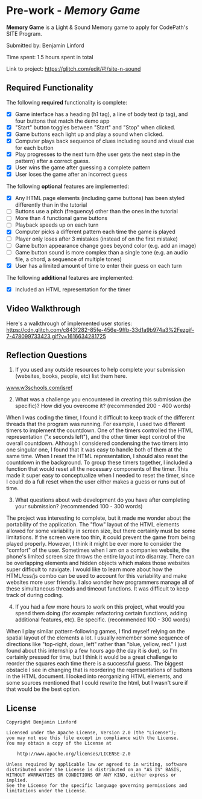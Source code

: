 # Pre-work - *Memory Game*

**Memory Game** is a Light & Sound Memory game to apply for CodePath's SITE Program. 

Submitted by: Benjamin Linford

Time spent: 1.5 hours spent in total

Link to project: https://glitch.com/edit/#!/site-n-sound

## Required Functionality

The following **required** functionality is complete:

* [x] Game interface has a heading (h1 tag), a line of body text (p tag), and four buttons that match the demo app
* [x] "Start" button toggles between "Start" and "Stop" when clicked. 
* [x] Game buttons each light up and play a sound when clicked. 
* [x] Computer plays back sequence of clues including sound and visual cue for each button
* [x] Play progresses to the next turn (the user gets the next step in the pattern) after a correct guess. 
* [x] User wins the game after guessing a complete pattern
* [x] User loses the game after an incorrect guess

The following **optional** features are implemented:

* [x] Any HTML page elements (including game buttons) has been styled differently than in the tutorial
* [ ] Buttons use a pitch (frequency) other than the ones in the tutorial
* [ ] More than 4 functional game buttons
* [ ] Playback speeds up on each turn
* [x] Computer picks a different pattern each time the game is played
* [ ] Player only loses after 3 mistakes (instead of on the first mistake)
* [ ] Game button appearance change goes beyond color (e.g. add an image)
* [ ] Game button sound is more complex than a single tone (e.g. an audio file, a chord, a sequence of multiple tones)
* [x] User has a limited amount of time to enter their guess on each turn

The following **additional** features are implemented:

- [x] Included an HTML representation for the timer

## Video Walkthrough

Here's a walkthrough of implemented user stories:
https://cdn.glitch.com/c843f282-85fe-456e-9ffb-33d1a9b974a3%2Fezgif-7-478099733423.gif?v=1616634281725

## Reflection Questions
1. If you used any outside resources to help complete your submission (websites, books, people, etc) list them here. 

www.w3schools.com/jsref

2. What was a challenge you encountered in creating this submission (be specific)? How did you overcome it? (recommended 200 - 400 words) 

When I was coding the timer, I found it difficult to keep track of the different threads that the program was running. For example, I used two different timers to implement the countdown. One of the timers controlled the HTML representation ("x seconds left"), and the other timer kept control of the overall countdown. Although I considered condensing the two timers into one singular one, I found that it was easy to handle both of them at the same time. When I reset the HTML representation, I should also reset the countdown in the background. To group these timers together, I included a function that would reset all the necessary components of the timer. This made it super easy to conceptualize when I needed to reset the timer, since I could do a full reset when the user either makes a guess or runs out of time.

3. What questions about web development do you have after completing your submission? (recommended 100 - 300 words) 

The project was interesting to complete, but it made me wonder about the portability of the application. The "flow" layout of the HTML elements allowed for some variability in screen size, but there certainly must be some limitations. If the screen were too thin, it could prevent the game from being played properly. However, I think it might be ever more to consider the "comfort" of the user. Sometimes when I am on a companies website, the phone's limited screen size throws the entire layout into disarray. There can be overlapping elements and hidden objects which makes those websites super difficult to navigate. I would like to learn more about how the HTML/css/js combo can be used to account for this variability and make websites more user friendly. I also wonder how programmers manage all of these simultaneous threads and timeout functions. It was difficult to keep track of during coding.

4. If you had a few more hours to work on this project, what would you spend them doing (for example: refactoring certain functions, adding additional features, etc). Be specific. (recommended 100 - 300 words) 

When I play similar pattern-following games, I find myself relying on the spatial layout of the elements a lot. I usually remember some sequence of directions like "top-right, down, left" rather than "blue, yellow, red." I just found about this internship a few hours ago (the day it is due), so I'm certainly pressed for time, but I think it would be a great challenge to reorder the squares each time there is a successful guess. The biggest obstacle I see in changing that is reordering the representations of buttons in the HTML document. I looked into reorganizing HTML elements, and some sources mentioned that I could rewrite the html, but I wasn't sure if that would be the best option. 



## License

    Copyright Benjamin Linford

    Licensed under the Apache License, Version 2.0 (the "License");
    you may not use this file except in compliance with the License.
    You may obtain a copy of the License at

        http://www.apache.org/licenses/LICENSE-2.0

    Unless required by applicable law or agreed to in writing, software
    distributed under the License is distributed on an "AS IS" BASIS,
    WITHOUT WARRANTIES OR CONDITIONS OF ANY KIND, either express or implied.
    See the License for the specific language governing permissions and
    limitations under the License.